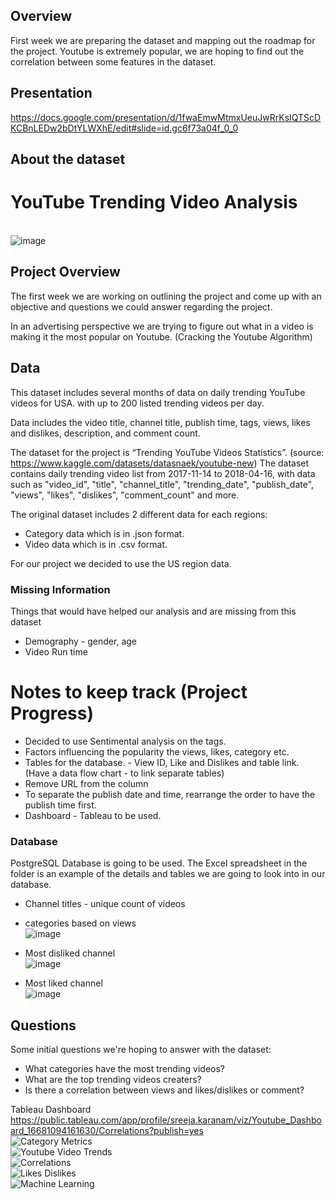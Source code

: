 

## Overview
First week we are preparing the dataset and mapping out the roadmap for the project. Youtube is extremely popular, we are hoping to find out the correlation between some features in the dataset.

## Presentation
https://docs.google.com/presentation/d/1fwaEmwMtmxUeuJwRrKsIQTScDKCBnLEDw2bDtYLWXhE/edit#slide=id.gc6f73a04f_0_0

## About the dataset

# YouTube Trending Video Analysis

<br/>![image](https://user-images.githubusercontent.com/105166481/198424022-199c03fb-bfb8-4d18-b173-70d5fd4b72af.png)

## Project Overview
The first week we are working on outlining the project and come up with an objective and questions we could answer regarding the project. 

In an advertising perspective we are trying to figure out what in a video is making it the most popular on Youtube. (Cracking the Youtube Algorithm) 


## Data
This dataset includes several months of data on daily trending YouTube videos for USA. with up to 200 listed trending videos per day.

Data includes the video title, channel title, publish time, tags, views, likes and dislikes, description, and comment count.


The dataset for the project is “Trending YouTube Videos Statistics”. (source: https://www.kaggle.com/datasets/datasnaek/youtube-new) 
The dataset contains daily trending video list from 2017-11-14 to 2018-04-16, with data such as "video_id", "title", "channel_title", "trending_date", "publish_date", "views", "likes", "dislikes", "comment_count" and more.

The original dataset includes 2 different data for each regions:
- Category data which is in .json format. 
- Video data which is in .csv format.

For our project we decided to use the US region data.



### Missing Information
Things that would have helped our analysis and are missing from this dataset
* Demography -  gender, age
* Video Run time

# Notes to keep track (Project Progress)

* Decided to use Sentimental analysis on the tags.
* Factors influencing the popularity the views, likes, category etc.
* Tables for the database. - View ID, Like and Dislikes and table link. (Have a data flow chart - to link separate tables)
* Remove URL from the column
* To separate the publish date and time, rearrange the order to have the publish time first. 
* Dashboard - Tableau to be used.
### Database

PostgreSQL Database is going to be used. The Excel spreadsheet in the folder is an example of the details and tables we are going to look into in our database.

* Channel titles - unique count of videos
* categories based on views<br/>
![image](https://user-images.githubusercontent.com/105166481/199854994-abf33fbb-246e-4009-8028-3487e36524ea.png)

* Most disliked channel<br/>
![image](https://user-images.githubusercontent.com/105166481/199855080-2cd76417-5d75-4729-9eed-1ce039ed7f4e.png)

* Most liked channel<br/>
![image](https://user-images.githubusercontent.com/105166481/199855125-7bb21e5f-863c-40a3-83ff-33abab6f848e.png)



## Questions
Some initial questions we're hoping to answer with the dataset:
- What categories have the most trending videos?
- What are the top trending videos creaters?
- Is there a correlation between views and likes/dislikes or comment?

Tableau Dashboard
https://public.tableau.com/app/profile/sreeja.karanam/viz/Youtube_Dashboard_16681094161630/Correlations?publish=yes <br/>
![Category Metrics](https://user-images.githubusercontent.com/105166481/201225288-930cceed-feba-4592-9a7e-0c9fd3e696fb.png)
<br/>
![Youtube Video Trends](https://user-images.githubusercontent.com/105166481/201225305-21b8a933-2514-4463-8cf8-9fb11abd4cea.png)<br/>
![Correlations](https://user-images.githubusercontent.com/105166481/202583020-0c36a0ab-d494-40d2-bb3d-16354c71b5fd.png)<br/>
![Likes   Dislikes](https://user-images.githubusercontent.com/105166481/202583053-6fd49104-4057-41d9-b851-51bcf9dc9603.png)<br/>
![Machine Learning](https://user-images.githubusercontent.com/105166481/202583583-f1ec491b-b662-4cab-a56c-a3d317dfd072.png)







